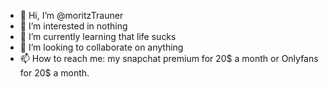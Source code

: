 - 👋 Hi, I’m @moritzTrauner
- 👀 I’m interested in nothing
- 🌱 I’m currently learning that life sucks
- 💞️ I’m looking to collaborate on anything
- 📫 How to reach me: my snapchat premium for 20$ a month or Onlyfans for 20$ a month.

<!---
moritzTrauner/moritzTrauner is a ✨ special ✨ repository because its `README.md` (this file) appears on your GitHub profile.
You can click the Preview link to take a look at your changes.
--->
